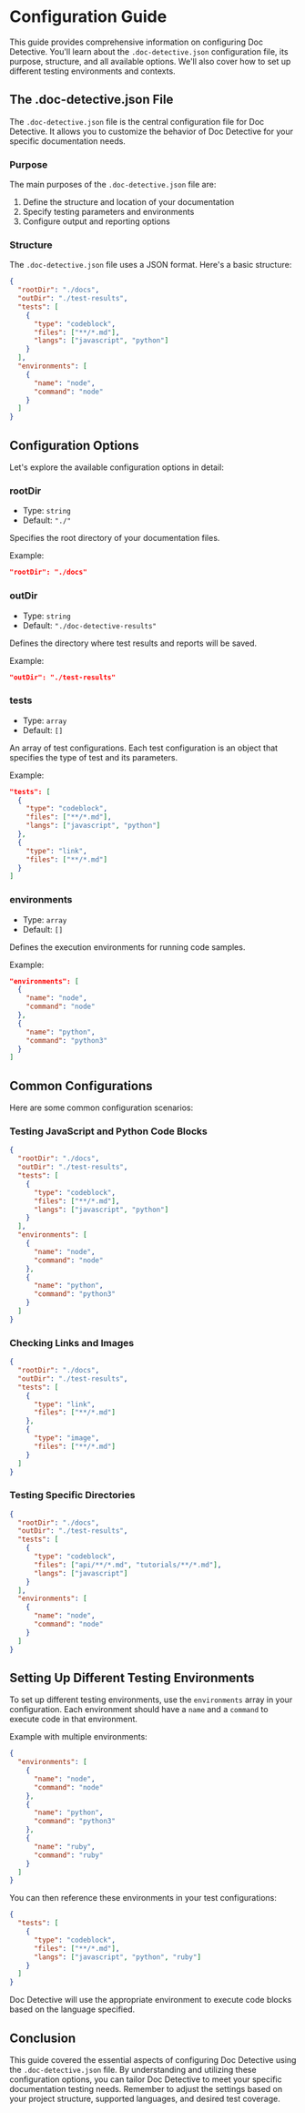 # Configuration Guide

This guide provides comprehensive information on configuring Doc Detective. You'll learn about the `.doc-detective.json` configuration file, its purpose, structure, and all available options. We'll also cover how to set up different testing environments and contexts.

## The .doc-detective.json File

The `.doc-detective.json` file is the central configuration file for Doc Detective. It allows you to customize the behavior of Doc Detective for your specific documentation needs.

### Purpose

The main purposes of the `.doc-detective.json` file are:

1. Define the structure and location of your documentation
2. Specify testing parameters and environments
3. Configure output and reporting options

### Structure

The `.doc-detective.json` file uses a JSON format. Here's a basic structure:

```json
{
  "rootDir": "./docs",
  "outDir": "./test-results",
  "tests": [
    {
      "type": "codeblock",
      "files": ["**/*.md"],
      "langs": ["javascript", "python"]
    }
  ],
  "environments": [
    {
      "name": "node",
      "command": "node"
    }
  ]
}
```

## Configuration Options

Let's explore the available configuration options in detail:

### rootDir

- Type: `string`
- Default: `"./"`

Specifies the root directory of your documentation files.

Example:
```json
"rootDir": "./docs"
```

### outDir

- Type: `string`
- Default: `"./doc-detective-results"`

Defines the directory where test results and reports will be saved.

Example:
```json
"outDir": "./test-results"
```

### tests

- Type: `array`
- Default: `[]`

An array of test configurations. Each test configuration is an object that specifies the type of test and its parameters.

Example:
```json
"tests": [
  {
    "type": "codeblock",
    "files": ["**/*.md"],
    "langs": ["javascript", "python"]
  },
  {
    "type": "link",
    "files": ["**/*.md"]
  }
]
```

### environments

- Type: `array`
- Default: `[]`

Defines the execution environments for running code samples.

Example:
```json
"environments": [
  {
    "name": "node",
    "command": "node"
  },
  {
    "name": "python",
    "command": "python3"
  }
]
```

## Common Configurations

Here are some common configuration scenarios:

### Testing JavaScript and Python Code Blocks

```json
{
  "rootDir": "./docs",
  "outDir": "./test-results",
  "tests": [
    {
      "type": "codeblock",
      "files": ["**/*.md"],
      "langs": ["javascript", "python"]
    }
  ],
  "environments": [
    {
      "name": "node",
      "command": "node"
    },
    {
      "name": "python",
      "command": "python3"
    }
  ]
}
```

### Checking Links and Images

```json
{
  "rootDir": "./docs",
  "outDir": "./test-results",
  "tests": [
    {
      "type": "link",
      "files": ["**/*.md"]
    },
    {
      "type": "image",
      "files": ["**/*.md"]
    }
  ]
}
```

### Testing Specific Directories

```json
{
  "rootDir": "./docs",
  "outDir": "./test-results",
  "tests": [
    {
      "type": "codeblock",
      "files": ["api/**/*.md", "tutorials/**/*.md"],
      "langs": ["javascript"]
    }
  ],
  "environments": [
    {
      "name": "node",
      "command": "node"
    }
  ]
}
```

## Setting Up Different Testing Environments

To set up different testing environments, use the `environments` array in your configuration. Each environment should have a `name` and a `command` to execute code in that environment.

Example with multiple environments:

```json
{
  "environments": [
    {
      "name": "node",
      "command": "node"
    },
    {
      "name": "python",
      "command": "python3"
    },
    {
      "name": "ruby",
      "command": "ruby"
    }
  ]
}
```

You can then reference these environments in your test configurations:

```json
{
  "tests": [
    {
      "type": "codeblock",
      "files": ["**/*.md"],
      "langs": ["javascript", "python", "ruby"]
    }
  ]
}
```

Doc Detective will use the appropriate environment to execute code blocks based on the language specified.

## Conclusion

This guide covered the essential aspects of configuring Doc Detective using the `.doc-detective.json` file. By understanding and utilizing these configuration options, you can tailor Doc Detective to meet your specific documentation testing needs. Remember to adjust the settings based on your project structure, supported languages, and desired test coverage.